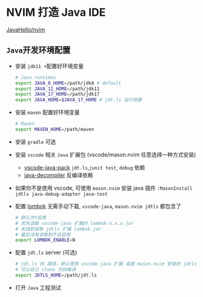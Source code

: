 # NVIM 打造 Java IDE

[JavaHello/nvim](https://github.com/JavaHello/nvim/tree/nvim-lsp)

## `Java`开发环境配置

- 安装 `jdk11 +`配置好环境变量
  ```sh
  # Java runtimes
  export JAVA_8_HOME=/path/jdk8 # default
  export JAVA_11_HOME=/path/jdk11
  export JAVA_17_HOME=/path/jdk17
  export JAVA_HOME=$JAVA_17_HOME # jdt.ls 运行依赖
  ```
- 安装 `maven` 配置好环境变量
  ```sh
  # Maven
  export MAVEN_HOME=/path/maven
  ```
- 安装 `gradle` 可选
- 安装 `vscode` 相关 `Java` 扩展包 (vscode/mason.nvim 任意选择一种方式安装)
  - [vscode-java-pack](https://marketplace.visualstudio.com/items?itemName=vscjava.vscode-java-pack)
    `jdt.ls`,`junit test`, `debug` 依赖
  - [java-decompiler](https://marketplace.visualstudio.com/items?itemName=dgileadi.java-decompiler)
    反编译依赖
- 如果你不是使用 vscode, 可使用 `mason.nvim` 安装 java 插件 `:MasonInstall jdtls java-debug-adapter java-test`
- 配置 [lombok](https://projectlombok.org/download) 无需手动下载, `vscode-java`, `mason.nvim jdtls` 都包含了

  ```sh
  # 默认为Y启用
  # 优先读取 vscode-java 扩展的 lombok-x.x.x.jar
  # 未找到读取 jdtls 扩展 lombok.jar
  # 最后没有读取到不会启用
  export LOMBOK_ENABLE=N
  ```

- 配置 `jdt.ls` server (可选)
  ```sh
  # jdt.ls 的 路径，默认使用 vscode-java 扩展 或者 mason.nvim 安装的 jdtls
  # 可以自己 clone 代码编译
  export JDTLS_HOME=/path/jdt.ls
  ```
- 打开 `Java` 工程测试
